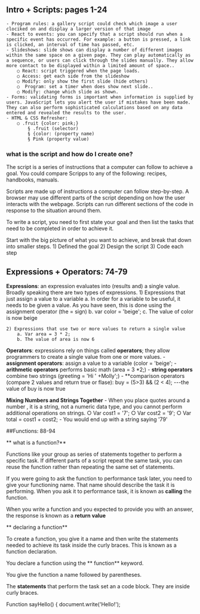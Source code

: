 ## Intro + Scripts: pages 1-24
	- Program rules: a gallery script could check which image a user clociked on and display a larger version of that image
	- React to events: you can specify that a script should run when a specific event has occurred. For example: a button is pressed, a link is clicked, an interval of time has passed, etc. 
	- Slideshows: slide shows can display a number of different images within the same space on a given page. They can play automatically as a sequence, or users can click through the slides manually. They allow more contact to be displayed within a limited amount of space..
		○ React: script triggered when the page loads.
		○ Access: get each side from the slideshow
		○ Modify: only show the first slide (hide others)
		○  Program: set a timer when does show next slide..
		○ Modify: change which slide as shown.
	- Forms: validating forms is important when information is supplied by users. JavaScript lets you alert the user if mistakes have been made. They can also perform sophisticated calculations based on any data entered and revealed the results to the user.
	- HTML & CSS Refresher: 
		○ .fruit {color: pink;}
			§ .fruit (selector)
			§ {color: (property name)
			§ Pink (property value)
			
### what is the script and how do I create one?

The script is a series of instructions that a computer can follow to achieve a goal. You could compare Scripps to any of the following: recipes, handbooks, manuals.

Scripts are made up of instructions a computer can follow step-by-step. A browser may use different parts of the script depending on how the user interacts with the webpage. Scripts can run different sections of the code in response to the situation around them.

To write a script, you need to first state your goal and then list the tasks that need to be completed in order to achieve it.

Start with the big picture of what you want to achieve, and break that down into smaller steps.
	1) Defined the goal
	2) Design the script
	3) Code each step


## Expressions + Operators: 74-79

**Expressions**: an expression evaluates into (results and) a single value. Broadly speaking there are two types of expressions.
	1) Expressions that just assign a value to a variable
		a. In order for a variable to be useful, it needs to be given a value. As you have seen, this is done using the assignment operator (the = sign)
		b. var color = 'beige';
		c. The value of color is now beige
		
	2) Expressions that use two or more values to return a single value
		a. Var area = 3 * 2;
		b. The value of area is now 6

**Operators**: expressions rely on things called **operators**; they allow programmers to create a single value from one or more values.
	- **assignment operators**: assign a value to a variable (color = 'beige';
	- **arithmetic operators** performs basic math (area = 3 *2;)
	- **string operators** combine two strings (greeting = 'Hi ' +Molly';)
	- **comparison operators (compare 2 values and return true or flase): buy = (5>3) && (2 < 4); ---the value of buy is now true

**Mixing Numbers and Strings Together**
	- When you place quotes around a number , it is a string, not a numeric data type, and you cannot perform additional operations on strings.
		○ Var cost1 = '7';
		○ Var cost2 = '9';
		○ Var total = cost1 + cost2; 
	- You would end up with a string saying '79'
	
		

##Functions: 88-94

** what is a function?**

Functions like your group as series of statements together to perform a specific task. If different parts of a script repeat the same task, you can reuse the function rather than repeating the same set of statements.

If you were going to ask the function to performance task later, you need to give your functioning name. That name should describe the task it is performing. When you ask it to performance task, it is known as **calling** the function.

When you write a function and you expected to provide you with an answer, the response is known as a **return value**

** declaring a function**

To create a function, you give it a name and then write the statements needed to achieve its task inside the curly braces. This is known as a function declaration.

You declare a function using the ** function** keyword.

You give the function a name followed by parentheses.

The **statements** that perform the task set an a code block. They are inside curly braces.

Function sayHello() {
	document.write('Hello!');
